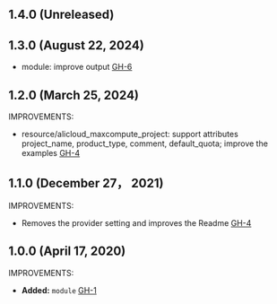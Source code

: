 ## 1.4.0 (Unreleased)
## 1.3.0 (August 22, 2024)

- module: improve output [GH-6](https://github.com/alibabacloud-automation/terraform-alicloud-maxcompute-project/pull/6)

## 1.2.0 (March 25, 2024)

IMPROVEMENTS:
- resource/alicloud_maxcompute_project: support attributes project_name, product_type, comment, default_quota; improve the examples [GH-4](https://github.com/alibabacloud-automation/terraform-alicloud-maxcompute-project/pull/5)


## 1.1.0 (December 27， 2021)

IMPROVEMENTS:

- Removes the provider setting and improves the Readme [GH-4](https://github.com/terraform-alicloud-modules/terraform-alicloud-maxcompute-project/pull/4)

## 1.0.0 (April 17, 2020)

IMPROVEMENTS:

- **Added:** `module` [GH-1](https://github.com/terraform-alicloud-modules/terraform-alicloud-maxcompute-project/pull/1)

